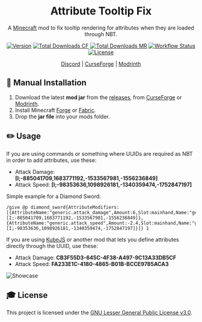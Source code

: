 <div align="center">
<h1>Attribute Tooltip Fix</h1>

A [Minecraft] mod to fix tooltip rendering for attributes when they are loaded through NBT.

[![Version][version_badge]][version_link]
[![Total Downloads CF][total_downloads_cf_badge]][curseforge]
[![Total Downloads MR][total_downloads_mr_badge]][modrinth]
[![Workflow Status][workflow_status_badge]][workflow_status_link]
[![License][license_badge]][license]

[Discord] | [CurseForge] | [Modrinth]

</div>

## **🔧 Manual Installation**
1. Download the latest **mod jar** from the [releases], from [CurseForge] or [Modrinth].
2. Install Minecraft [Forge] or [Fabric].
3. Drop the **jar file** into your mods folder.

## **✏️ Usage**
If you are using commands or something where UUIDs are required as NBT in order to add attributes, use these:
* Attack Damage: **[I;-885041709,1683771192,-1533567981,-1556236849]**
* Attack Speed: **[I;-98353636,1098926181,-1340359474,-1752847197]**

Simple example for a Diamond Sword:
```
/give @p diamond_sword{AttributeModifiers:[{AttributeName:"generic.attack_damage",Amount:6,Slot:mainhand,Name:"generic.attack_damage",UUID:[I;-885041709,1683771192,-1533567981,-1556236849]},{AttributeName:"generic.attack_speed",Amount:-2.4,Slot:mainhand,Name:"generic.attack_speed",UUID:[I;-98353636,1098926181,-1340359474,-1752847197]}]} 1
```

If you are using [KubeJS] or another mod that lets you define attributes directly through the UUID, use these:
* Attack Damage: **CB3F55D3-645C-4F38-A497-9C13A33DB5CF**
* Attack Speed: **FA233E1C-4180-4865-B01B-BCCE9785ACA3**

![Showcase](https://i.imgur.com/FsfJnwN.gif "Showcase")

## **🎓 License**
This project is licensed under the [GNU Lesser General Public License v3.0][license].

<!-- Badges -->
[version_badge]: https://img.shields.io/github/v/release/AlmostReliable/attributetooltipfix?style=flat-square
[version_link]: https://github.com/AlmostReliable/attributetooltipfix/releases/latest
[total_downloads_cf_badge]: http://cf.way2muchnoise.eu/full_658833.svg?badge_style=flat
[total_downloads_mr_badge]: https://img.shields.io/badge/dynamic/json?style=flat-square&color=5da545&label=modrinth&query=downloads&url=https://api.modrinth.com/api/v1/mod/eRyV6EA3
[workflow_status_badge]: https://img.shields.io/github/workflow/status/AlmostReliable/attributetooltipfix/Build?style=flat-square
[workflow_status_link]: https://github.com/AlmostReliable/attributetooltipfix/actions
[license_badge]: https://img.shields.io/github/license/AlmostReliable/attributetooltipfix?style=flat-square

<!-- Links -->
[minecraft]: https://www.minecraft.net/
[discord]: https://discord.com/invite/ThFnwZCyYY
[releases]: https://github.com/AlmostReliable/attributetooltipfix/releases
[curseforge]: https://www.curseforge.com/minecraft/mc-mods/attributetooltipfix
[modrinth]: https://modrinth.com/mod/attribute-tooltip-fix
[forge]: http://files.minecraftforge.net/
[fabric]: https://fabricmc.net/
[kubejs]: https://github.com/KubeJS-Mods/KubeJS
[changelog]: CHANGELOG.md
[license]: LICENSE
